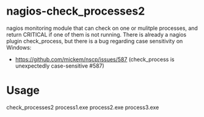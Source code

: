 # nagios-check_processes2
nagios monitoring module that can check on one or mulitple processes, and return CRITICAL if one of them is not running.
There is already a nagios plugin check_process, but there is a bug regarding case sensitivity on Windows:
- https://github.com/mickem/nscp/issues/587 (check_process is unexpectedly case-sensitive #587)  

# Usage
check_processes2 process1.exe process2.exe process3.exe
